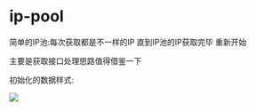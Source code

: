 # ip-pool
简单的IP池:每次获取都是不一样的IP 直到IP池的IP获取完毕 重新开始



主要是获取接口处理思路值得借鉴一下

初始化的数据样式:

![](https://gitee.com/fairycity/image/raw/master/img//20220215141830.png)

